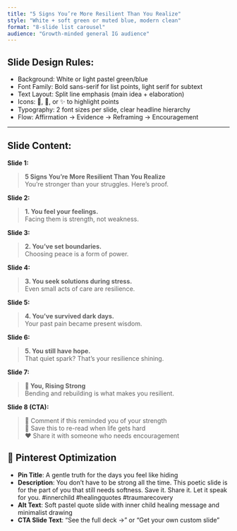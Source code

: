 ```yaml
---
title: "5 Signs You’re More Resilient Than You Realize"
style: "White + soft green or muted blue, modern clean"
format: "8-slide list carousel"
audience: "Growth-minded general IG audience"
---
```


## Slide Design Rules:
- Background: White or light pastel green/blue
- Font Family: Bold sans-serif for list points, light serif for subtext
- Text Layout: Split line emphasis (main idea + elaboration)
- Icons: 🌱, 💪, or ✨ to highlight points
- Typography: 2 font sizes per slide, clear headline hierarchy
- Flow: Affirmation → Evidence → Reframing → Encouragement

---

## Slide Content:

**Slide 1:**
> **5 Signs You’re More Resilient Than You Realize**  
> You’re stronger than your struggles. Here’s proof.

**Slide 2:**
> **1. You feel your feelings.**  
> Facing them is strength, not weakness.

**Slide 3:**
> **2. You’ve set boundaries.**  
> Choosing peace is a form of power.

**Slide 4:**
> **3. You seek solutions during stress.**  
> Even small acts of care are resilience.

**Slide 5:**
> **4. You’ve survived dark days.**  
> Your past pain became present wisdom.

**Slide 6:**
> **5. You still have hope.**  
> That quiet spark? That’s your resilience shining.

**Slide 7:**
> **🌟 You, Rising Strong**  
> Bending and rebuilding is what makes you resilient.

**Slide 8 (CTA):**
> 💬 Comment if this reminded you of your strength  
> 💾 Save this to re-read when life gets hard  
> ❤️ Share it with someone who needs encouragement


## 📌 Pinterest Optimization

- **Pin Title**: A gentle truth for the days you feel like hiding
- **Description**: You don’t have to be strong all the time. This poetic slide is for the part of you that still needs softness. Save it. Share it. Let it speak for you. #innerchild #healingquotes #traumarecovery
- **Alt Text**: Soft pastel quote slide with inner child healing message and minimalist drawing
- **CTA Slide Text**: “See the full deck →” or “Get your own custom slide”
